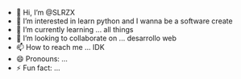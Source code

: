- 👋 Hi, I’m @SLRZX
- 👀 I’m interested in learn python and I wanna be a software create
- 🌱 I’m currently learning ... all things
- 💞️ I’m looking to collaborate on ... desarrollo web 
- 📫 How to reach me ... IDK
- 😄 Pronouns: ...
- ⚡ Fun fact: ...

<!---
SLRZX/SLRZX is a ✨ special ✨ repository because its `README.md` (this file) appears on your GitHub profile.
You can click the Preview link to take a look at your changes.
--->
